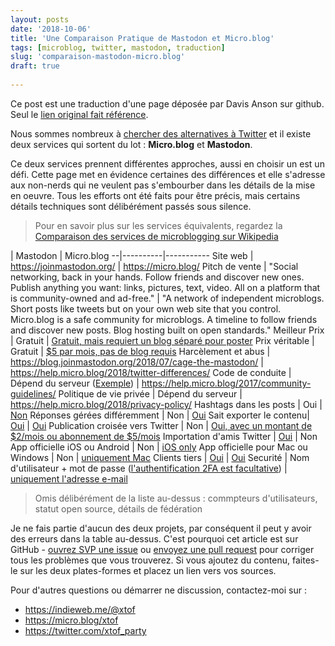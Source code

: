 ```yaml
---
layout: posts
date: '2018-10-06'
title: 'Une Comparaison Pratique de Mastodon et Micro.blog'
tags: [microblog, twitter, mastodon, traduction]
slug: 'comparaison-mastodon-micro.blog'
draft: true
    
---
```


Ce post est une traduction d'une page déposée par Davis Anson sur github. Seul le [lien original fait référence](https://github.com/DavidAnson/Twitter-Alternatives/blob/master/README.md).

Nous sommes nombreux à [chercher des alternatives à Twitter](https://birchtree.me/blog/the-struggle-for-twitter-alternatives/) et il existe deux services qui sortent du lot : **Micro.blog** et **Mastodon**.

Ce deux services prennent différentes approches, aussi en choisir un est un défi. Cette page met en évidence certaines des différences et elle s'adresse aux non-nerds qui ne veulent pas s'embourber dans les détails de la mise en oeuvre.
Tous les efforts ont été faits pour être précis, mais certains détails techniques sont délibérément passés sous silence.

> Pour en savoir plus sur les services équivalents, regardez la [Comparaison des services de microblogging sur  Wikipedia](https://en.wikipedia.org/wiki/Comparison_of_microblogging_services)


  | Mastodon | Micro.blog
--|----------|-----------
Site web | <https://joinmastodon.org/> | <https://micro.blog/>
Pitch de vente | "Social networking, back in your hands. Follow friends and discover new ones. Publish anything you want: links, pictures, text, video. All on a platform that is community-owned and ad-free." | "A network of independent microblogs. Short posts like tweets but on your own web site that you control. Micro.blog is a safe community for microblogs. A timeline to follow friends and discover new posts. Blog hosting built on open standards."
Meilleur Prix | Gratuit | [Gratuit, mais requiert un blog séparé pour poster](https://help.micro.blog/2018/setting-up-wordpress/)
Prix véritable | Gratuit | [$5 par mois, pas de blog requis](https://help.micro.blog/2018/pricing/)
Harcèlement et abus | <https://blog.joinmastodon.org/2018/07/cage-the-mastodon/> | <https://help.micro.blog/2018/twitter-differences/>
Code de conduite | Dépend du serveur ([Exemple](https://mastodon.social/about/more)) | <https://help.micro.blog/2017/community-guidelines/>
Politique de vie privée | Dépend du serveur | <https://help.micro.blog/2018/privacy-policy/>
Hashtags dans les posts | Oui | [Non](https://help.micro.blog/2018/twitter-differences/)
Réponses gérées différemment | Non | [Oui](https://help.micro.blog/2018/replies-and-mentions/)
Sait exporter le contenu| [Oui](https://github.com/tootsuite/documentation/blob/d695ea1f135e56b02264c3a918017079ce4a0f10/Using-Mastodon/FAQ.md#can-i-save-my-data) | [Oui](https://help.micro.blog/2018/replies-and-mentions/)
Publication croisée vers Twitter | Non | [Oui, avec un montant de $2/mois ou abonnement de $5/mois](https://help.micro.blog/faq/)
Importation d'amis Twitter | [Oui](https://bridge.joinmastodon.org) | Non
App officielle iOS ou Android | Non | [iOS only](https://help.micro.blog/2017/micropub-clients/)
App officielle pour Mac ou Windows | Non | [uniquement Mac](https://help.micro.blog/2017/mac-version/)
Clients tiers | [Oui](https://github.com/tootsuite/documentation/blob/master/Using-Mastodon/Apps.md) | [Oui](https://help.micro.blog/2017/micropub-clients/)
Securité | Nom d'utilisateur + mot de passe ([l'authentification 2FA est facultative](https://github.com/tootsuite/documentation/blob/master/Using-Mastodon/2FA.md)) | [uniquement l'adresse e-mail](https://micro.blog/DavidAnson/794416)

> Omis délibérément de la liste au-dessus : commpteurs d'utilisateurs, statut open source, détails de fédération

Je ne fais partie d'aucun des deux projets, par conséquent il peut y avoir des erreurs dans la table au-dessus.
C'est pourquoi cet article est sur GitHub - [ouvrez SVP une  issue](https://github.com/DavidAnson/Twitter-Alternatives/issues) ou [envoyez une pull request](https://github.com/DavidAnson/Twitter-Alternatives/pulls) pour corriger tous les problèmes que vous trouverez.
Si vous ajoutez du contenu, faites-le sur les deux plates-formes et placez un lien vers vos sources.

Pour d'autres questions ou démarrer ne discussion, contactez-moi sur :

- <https://indieweb.me/@xtof>
- <https://micro.blog/xtof>
- <https://twitter.com/xtof_party>
